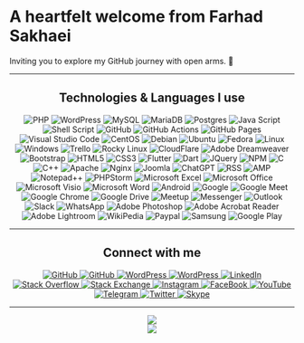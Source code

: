 # A heartfelt welcome from **Farhad Sakhaei**
Inviting you to explore my GitHub journey with open arms. 🌟

---
<h2 align="center">Technologies & Languages I use</h2>

<p align="center">
    <img src="https://img.shields.io/badge/php-%23777BB4.svg?style=for-the-badge&logo=php&logoColor=white" alt="PHP">
    <img src="https://img.shields.io/badge/WordPress-%23117AC9.svg?style=for-the-badge&logo=WordPress&logoColor=white" alt="WordPress">
    <img src="https://img.shields.io/badge/mysql-4479A1.svg?style=for-the-badge&logo=mysql&logoColor=white" alt="MySQL">
    <img src="https://img.shields.io/badge/MariaDB-003545?style=for-the-badge&logo=mariadb&logoColor=white" alt="MariaDB">
    <img src="https://img.shields.io/badge/postgres-%23316192.svg?style=for-the-badge&logo=postgresql&logoColor=white" alt="Postgres">
    <img src="https://img.shields.io/badge/javascript-%23323330.svg?style=for-the-badge&logo=javascript&logoColor=%23F7DF1E" alt="Java Script">
    <img src="https://img.shields.io/badge/shell_script-%23121011.svg?style=for-the-badge&logo=gnu-bash&logoColor=white" alt="Shell Script">
    <img src="https://img.shields.io/badge/github-%23121011.svg?style=for-the-badge&logo=github&logoColor=white" alt="GitHub">
    <img src="https://img.shields.io/badge/github%20actions-%232671E5.svg?style=for-the-badge&logo=githubactions&logoColor=white" alt="GitHub Actions">
    <img src="https://img.shields.io/badge/github%20pages-121013?style=for-the-badge&logo=github&logoColor=white" alt="GitHub Pages">
    <img src="https://img.shields.io/badge/Visual%20Studio%20Code-0078d7.svg?style=for-the-badge&logo=visual-studio-code&logoColor=white" alt="Visual Studio Code">
    <img src="https://img.shields.io/badge/cent%20os-002260?style=for-the-badge&logo=centos&logoColor=F0F0F0" alt="CentOS">
    <img src="https://img.shields.io/badge/Debian-D70A53?style=for-the-badge&logo=debian&logoColor=white" alt="Debian">
    <img src="https://img.shields.io/badge/Ubuntu-E95420?style=for-the-badge&logo=ubuntu&logoColor=white" alt="Ubuntu">
    <img src="https://img.shields.io/badge/Fedora-294172?style=for-the-badge&logo=fedora&logoColor=white" alt="Fedora">
    <img src="https://img.shields.io/badge/Linux-FCC624?style=for-the-badge&logo=linux&logoColor=black" alt="Linux">
    <img src="https://img.shields.io/badge/Windows-0078D6?style=for-the-badge&logo=windows&logoColor=white" alt="Windows">
    <img src="https://img.shields.io/badge/Trello-%23026AA7.svg?style=for-the-badge&logo=Trello&logoColor=white" alt="Trello">
    <img src="https://img.shields.io/badge/-Rocky%20Linux-%2310B981?style=for-the-badge&logo=rockylinux&logoColor=white" alt="Rocky Linux">
    <img src="https://img.shields.io/badge/Cloudflare-F38020?style=for-the-badge&logo=Cloudflare&logoColor=white" alt="CloudFlare">
    <img src="https://img.shields.io/badge/Adobe%20Dreamweaver-FF61F6.svg?style=for-the-badge&logo=Adobe%20Dreamweaver&logoColor=white" alt="Adobe Dreamweaver">
    <img src="https://img.shields.io/badge/bootstrap-%238511FA.svg?style=for-the-badge&logo=bootstrap&logoColor=white" alt="Bootstrap">
    <img src="https://img.shields.io/badge/html5-%23E34F26.svg?style=for-the-badge&logo=html5&logoColor=white" alt="HTML5">
    <img src="https://img.shields.io/badge/css3-%231572B6.svg?style=for-the-badge&logo=css3&logoColor=white" alt="CSS3">
    <img src="https://img.shields.io/badge/Flutter-%2302569B.svg?style=for-the-badge&logo=Flutter&logoColor=white" alt="Flutter">
    <img src="https://img.shields.io/badge/dart-%230175C2.svg?style=for-the-badge&logo=dart&logoColor=white" alt="Dart">
    <img src="https://img.shields.io/badge/jquery-%230769AD.svg?style=for-the-badge&logo=jquery&logoColor=white" alt="JQuery">
    <img src="https://img.shields.io/badge/NPM-%23CB3837.svg?style=for-the-badge&logo=npm&logoColor=white" alt="NPM">
    <img src="https://img.shields.io/badge/c-%2300599C.svg?style=for-the-badge&logo=c&logoColor=white" alt="C">
    <img src="https://img.shields.io/badge/c++-%2300599C.svg?style=for-the-badge&logo=c%2B%2B&logoColor=white" alt="C++">
    <img src="https://img.shields.io/badge/apache-%23D42029.svg?style=for-the-badge&logo=apache&logoColor=white" alt="Apache">
    <img src="https://img.shields.io/badge/nginx-%23009639.svg?style=for-the-badge&logo=nginx&logoColor=white" alt="Nginx">
    <img src="https://img.shields.io/badge/joomla-%235091CD.svg?style=for-the-badge&logo=joomla&logoColor=white" alt="Joomla">
    <img src="https://img.shields.io/badge/chatGPT-74aa9c?style=for-the-badge&logo=openai&logoColor=white" alt="ChatGPT">
    <img src="https://img.shields.io/badge/rss-F88900?style=for-the-badge&logo=rss&logoColor=white" alt="RSS">
    <img src="https://img.shields.io/badge/Amp-005AF0?style=for-the-badge&logo=amp&logoColor=white" alt="AMP">
    <img src="https://img.shields.io/badge/Notepad++-90E59A.svg?style=for-the-badge&logo=notepad%2b%2b&logoColor=black" alt="Notepad++">
    <img src="https://img.shields.io/badge/phpstorm-143?style=for-the-badge&logo=phpstorm&logoColor=black&color=black&labelColor=darkorchid" alt="PHPStorm">
    <img src="https://img.shields.io/badge/Microsoft_Excel-217346?style=for-the-badge&logo=microsoft-excel&logoColor=white" alt="Microsoft Excel">
    <img src="https://img.shields.io/badge/Microsoft_Office-D83B01?style=for-the-badge&logo=microsoft-office&logoColor=white" alt="Microsoft Office">
    <img src="https://img.shields.io/badge/Microsoft_Visio-3955A3?style=for-the-badge&logo=microsoft-visio&logoColor=white" alt="Microsoft Visio">
    <img src="https://img.shields.io/badge/Microsoft_Word-2B579A?style=for-the-badge&logo=microsoft-word&logoColor=white" alt="Microsoft Word">
    <img src="https://img.shields.io/badge/Android-3DDC84?style=for-the-badge&logo=android&logoColor=white" alt="Android">
    <img src="https://img.shields.io/badge/google-4285F4?style=for-the-badge&logo=google&logoColor=white" alt="Google">
    <img src="https://img.shields.io/badge/Google%20Meet-00897B?style=for-the-badge&logo=google-meet&logoColor=white" alt="Google Meet">
    <img src="https://img.shields.io/badge/Google%20Chrome-4285F4?style=for-the-badge&logo=GoogleChrome&logoColor=white" alt="Google Chrome">
    <img src="https://img.shields.io/badge/Google%20Drive-4285F4?style=for-the-badge&logo=googledrive&logoColor=white" alt="Google Drive">
    <img src="https://img.shields.io/badge/Meetup-f64363?style=for-the-badge&logo=meetup&logoColor=white" alt="Meetup">
    <img src="https://img.shields.io/badge/Messenger-00B2FF?style=for-the-badge&logo=messenger&logoColor=white" alt="Messenger">
    <img src="https://img.shields.io/badge/Microsoft_Outlook-0078D4?style=for-the-badge&logo=microsoft-outlook&logoColor=white" alt="Outlook">
    <img src="https://img.shields.io/badge/Slack-4A154B?style=for-the-badge&logo=slack&logoColor=white" alt="Slack">
    <img src="https://img.shields.io/badge/WhatsApp-25D366?style=for-the-badge&logo=whatsapp&logoColor=white" alt="WhatsApp">
    <img src="https://img.shields.io/badge/adobe%20photoshop-%2331A8FF.svg?style=for-the-badge&logo=adobe%20photoshop&logoColor=white" alt="Adobe Photoshop">
    <img src="https://img.shields.io/badge/Adobe%20Acrobat%20Reader-EC1C24.svg?style=for-the-badge&logo=Adobe%20Acrobat%20Reader&logoColor=white" alt="Adobe Acrobat Reader">
    <img src="https://img.shields.io/badge/Adobe%20Lightroom-31A8FF.svg?style=for-the-badge&logo=Adobe%20Lightroom&logoColor=white" alt="Adobe Lightroom">
    <img src="https://img.shields.io/badge/Wikipedia-%23000000.svg?style=for-the-badge&logo=wikipedia&logoColor=white" alt="WikiPedia">
    <img src="https://img.shields.io/badge/PayPal-00457C?style=for-the-badge&logo=paypal&logoColor=white" alt="Paypal">
    <img src="https://img.shields.io/badge/Samsung-%231428A0.svg?style=for-the-badge&logo=samsung&logoColor=white" alt="Samsung">
    <img src="https://img.shields.io/badge/Google_Play-414141?style=for-the-badge&logo=google-play&logoColor=white" alt="Google Play">
    
    
</p>

---

<h2 align="center">Connect with me</h2>

<p align="center">
    <a href="https://github.com/dedidata">
        <img src="https://img.shields.io/github/followers/farhadsakhaei?label=Github&logo=github&logoColor=white&style=for-the-badge" alt="GitHub">
    </a>
    <a href="https://github.com/farhadsakhaei">
        <img src="https://img.shields.io/github/followers/farhadsakhaei?label=Github&logo=github&logoColor=white&style=for-the-badge" alt="GitHub">
    </a>
    <a href="https://profiles.wordpress.org/farhad0">
        <img src="https://img.shields.io/badge/WordPress-%23117AC9.svg?style=for-the-badge&logo=WordPress&logoColor=white" alt="WordPress">
    </a>
    <a href="https://profiles.wordpress.org/dedidata">
        <img src="https://img.shields.io/badge/WordPress-%23117AC9.svg?style=for-the-badge&logo=WordPress&logoColor=white" alt="WordPress">
    </a>
    <a href="https://www.linkedin.com/in/farhadsakhaei">
        <img src="https://img.shields.io/badge/linkedin-%230077B5.svg?style=for-the-badge&logo=linkedin&logoColor=white" alt="LinkedIn">
    </a>
    <a href="https://stackoverflow.com/users/1742391/farhad-sakhaei">
        <img src="https://img.shields.io/badge/-Stackoverflow-FE7A16?style=for-the-badge&logo=stack-overflow&logoColor=white" alt="Stack Overflow">
    </a>
    <a href="https://stackexchange.com/users/1933490/farhad-sakhaei?tab=accounts">
        <img src="https://img.shields.io/badge/StackExchange-%23ffffff.svg?style=for-the-badge&logo=StackExchange" alt="Stack Exchange">
    </a>
    <a href="https://www.instagram.com/farhadsakhaei/">
        <img src="https://img.shields.io/badge/Instagram-%23E4405F.svg?style=for-the-badge&logo=Instagram&logoColor=white" alt="Instagram">
    </a>
    <a href="https://www.facebook.com/farhadsakhaei">
        <img src="https://img.shields.io/badge/Facebook-%231877F2.svg?style=for-the-badge&logo=Facebook&logoColor=white" alt="FaceBook">
    </a>
    <a href="https://www.youtube.com/@farhadsakhaei/">
        <img src="https://img.shields.io/badge/YouTube-%23FF0000.svg?style=for-the-badge&logo=YouTube&logoColor=white" alt="YouTube">
    </a>
    <a href="https://t.me/FarhadAdmin">
        <img src="https://img.shields.io/badge/Telegram-2CA5E0?style=for-the-badge&logo=telegram&logoColor=white" alt="Telegram">
    </a>
    <a href="https://twitter.com/farhadsakhaei">
        <img src="https://img.shields.io/twitter/follow/farhadsakhaei?label=Twitter&logo=twitter&logoColor=white&style=for-the-badge" alt="Twitter">
    </a>
    <a href="skype:live:farhad0_1?chat">
        <img src="https://img.shields.io/badge/Skype-%2300AFF0.svg?style=for-the-badge&logo=Skype&logoColor=white" alt="Skype">
    </a>
</p>

---
<p align="center">
    <!--img align="center" src="https://github-readme-stats.vercel.app/api?username=farhadsakhaei&count_private=true&include_all_commits=true&show_icons=true"/><br /-->
    <!--img align="center" src="https://github-readme-stats.vercel.app/api?username=farhadsakhaei&count_private=true&include_all_commits=true&show_icons=true&theme=dark" /><br /-->
    <img align="center" src="https://github-readme-stats.vercel.app/api?username=farhadsakhaei&include_all_commits=true&count_private=true&show_icons=true&show=reviews,discussions_started,discussions_answered,prs_merged,prs_merged_percentage&theme=dark&rank_icon=percentile" /><br />
    <img align="center" src="https://github-readme-stats.vercel.app/api/top-langs?username=farhadsakhaei&count_private=true&include_all_commits=true&theme=dark" /><br />
    <!--img align="center" src="https://github-readme-stats.vercel.app/api/top-langs?username=farhadsakhaei&count_private=true&include_all_commits=true&layout=pie" /><br /-->
    <!--img align="center" src="https://github-readme-stats.vercel.app/api/top-langs?username=farhadsakhaei&count_private=true&include_all_commits=true&layout=compact"/><br /-->
    <!--img align="center" src="https://github-readme-stats.vercel.app/api/top-langs?username=farhadsakhaei&count_private=true&include_all_commits=true"/><br /-->
</p>
<!--
**farhadsakhaei/farhadsakhaei** is a ✨ _special_ ✨ repository because its `README.md` (this file) appears on your GitHub profile.

Here are some ideas to get you started:

- 🔭 I’m currently working on ...
- 🌱 I’m currently learning ...
- 👯 I’m looking to collaborate on ...
- 🤔 I’m looking for help with ...
- 💬 Ask me about ...
- 📫 How to reach me: ...
- 😄 Pronouns: ...
- ⚡ Fun fact: ...
-->
